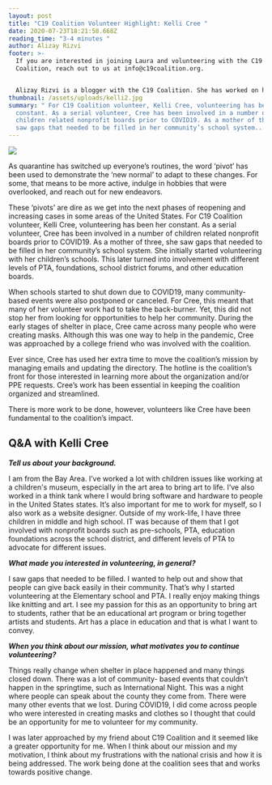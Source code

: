 ```yaml
---
layout: post
title: "C19 Coalition Volunteer Highlight: Kelli Cree "
date: 2020-07-23T18:21:58.668Z
reading_time: "3-4 minutes "
author: Alizay Rizvi
footer: >-
  If you are interested in joining Laura and volunteering with the C19
  Coalition, reach out to us at info@c19coalition.org.


  Alizay Rizvi is a blogger with the C19 Coalition. She has worked on health equity programs, including at the American Heart Association, to increase diversity in the health and social justice sector and aid in finding solutions to lessen health disparities and inequities in the United States. As a young professional, she is passionate about educating and empowering her generation to become agents of change. You can find her on [LinkedIn](https://www.linkedin.com/in/alizayrizvi/).
thumbnail: /assets/uploads/kelli2.jpg
summary: " For C19 Coalition volunteer, Kelli Cree, volunteering has been her
  constant. As a serial volunteer, Cree has been involved in a number of
  children related nonprofit boards prior to COVID19. As a mother of three, she
  saw gaps that needed to be filled in her community’s school system..."
---
```

![](/assets/uploads/kelli2.jpg)

As quarantine has switched up everyone’s routines, the word ‘pivot’ has been used to demonstrate the ‘new normal’ to adapt to these changes. For some, that means to be more active, indulge in hobbies that were overlooked, and reach out for new endeavors.

These ‘pivots’ are dire as we get into the next phases of reopening and increasing cases in some areas of the United States. For C19 Coalition volunteer, Kelli Cree, volunteering has been her constant. As a serial volunteer, Cree has been involved in a number of children related nonprofit boards prior to COVID19. As a mother of three, she saw gaps that needed to be filled in her community’s school system. She initially started volunteering with her children’s schools. This later turned into involvement with different levels of PTA, foundations, school district forums, and other education boards.

When schools started to shut down due to COVID19, many community-based events were also postponed or canceled. For Cree, this meant that many of her volunteer work had to take the back-burner. Yet, this did not stop her from looking for opportunities to help her community. During the early stages of shelter in place, Cree came across many people who were creating masks. Although this was one way to help in the pandemic, Cree was approached by a college friend who was involved with the coalition.

Ever since, Cree has used her extra time to move the coalition’s mission by managing emails and updating the directory. The hotline is the coalition’s front for those interested in learning more about the organization and/or PPE requests. Cree’s work has been essential in keeping the coalition organized and streamlined.

There is more work to be done, however, volunteers like Cree have been fundamental to the coalition’s impact.

## Q&A with Kelli Cree

***Tell us about your background.***

I am from the Bay Area. I’ve worked a lot with children issues like working at a children's museum, especially in the art area to bring art to life. I’ve also worked in a think tank where I would bring software and hardware to people in the United States states. It’s also important for me to work for myself, so I also work as a website designer. Outside of my work-life, I have three children in middle and high school. IT was because of them that I got involved with nonprofit boards such as pre-schools, PTA, education foundations across the school district, and different levels of PTA to advocate for different issues.

***What made you interested in volunteering, in general?***

I saw gaps that needed to be filled. I wanted to help out and show that people can give back easily in their community. That’s why I started volunteering at the Elementary school and PTA. I really enjoy making things like knitting and art. I see my passion for this as an opportunity to bring art to students, rather that be an educational art program or bring together artists and students. Art has a place in education and that is what I want to convey.

***When you think about our mission, what motivates you to continue volunteering?***

Things really change when shelter in place happened and many things closed down. There was a lot of community- based events that couldn’t happen in the springtime, such as International Night. This was a night where people can speak about the county they come from. There were many other events that we lost. During COVID19, I did come across people who were interested in creating masks and clothes so I thought that could be an opportunity for me to volunteer for my community.

I was later approached by my friend about C19 Coalition and it seemed like a greater opportunity for me. When I think about our mission and my motivation, I think about my frustrations with the national crisis and how it is being addressed. The work being done at the coalition sees that and works towards positive change.